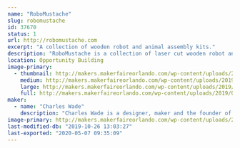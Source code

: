 ```yaml
---
name: "RoboMustache"
slug: robomustache
id: 37670
status: 1
url: http://robomustache.com
excerpt: "A collection of wooden robot and animal assembly kits."
description: "RoboMustache is a collection of laser cut wooden robot and animal assembly kits, accessories and more."
location: Opportunity Building
image-primary:
  - thumbnail: http://makers.makerfaireorlando.com/wp-content/uploads/2019/09/wade-2-1-150x150.jpg
    medium: http://makers.makerfaireorlando.com/wp-content/uploads/2019/09/wade-2-1-300x200.jpg
    large: http://makers.makerfaireorlando.com/wp-content/uploads/2019/09/wade-2-1-1024x682.jpg
    full: http://makers.makerfaireorlando.com/wp-content/uploads/2019/09/wade-2-1.jpg
maker:
  - name: "Charles Wade"
    description: "Charles Wade is a designer, maker and the founder of RoboMustache. "
image-primary: http://makers.makerfaireorlando.com/wp-content/uploads/2015/06/20150612_112453-SQUARE-1024x1024.jpg
last-modified-db: "2019-10-26 13:03:27"
last-exported: "2020-05-07 09:35:09"
---
```

